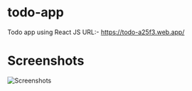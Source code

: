 # todo-app
Todo app using React JS
URL:- https://todo-a25f3.web.app/

# Screenshots
![Screenshots](E:\Practice\Practice\Todo\todo-app\Screenshots\1.jpg)
